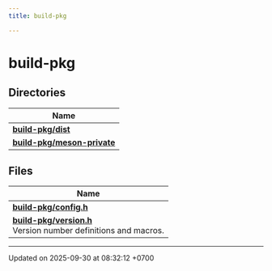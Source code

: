 ```yaml
---
title: build-pkg

---
```


# build-pkg



## Directories

| Name           |
| -------------- |
| **[build-pkg/dist](Files/dir_39d74dcdd53eed224869499323a08758.md#dir-build-pkg/dist)**  |
| **[build-pkg/meson-private](Files/dir_f9065f536b97207849a474937f108564.md#dir-build-pkg/meson-private)**  |

## Files

| Name           |
| -------------- |
| **[build-pkg/config.h](Files/a00270.md#file-config.h)**  |
| **[build-pkg/version.h](Files/a00288.md#file-version.h)** <br>Version number definitions and macros.  |






-------------------------------

Updated on 2025-09-30 at 08:32:12 +0700
